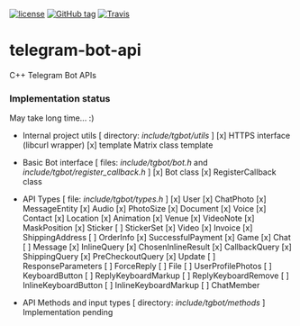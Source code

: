 [![license](https://img.shields.io/github/license/StefanoBelli/telegram-bot-api.svg)](https://github.com/StefanoBelli/telegram-bot-api/blob/master/LICENSE)
[![GitHub tag](https://img.shields.io/github/tag/StefanoBelli/telegram-bot-api.svg)](https://github.com/StefanoBelli/telegram-bot-api/tags)
[![Travis](https://img.shields.io/travis/StefanoBelli/telegram-bot-api.svg)](https://travis-ci.org/StefanoBelli/telegram-bot-api)

# telegram-bot-api
C++ Telegram Bot APIs

### Implementation status
May take long time... :)

 * Internal project utils [ directory: *include/tgbot/utils* ]
    [x] HTTPS interface (libcurl wrapper)
    [x] template<typename T> Matrix<T> class template

 * Basic Bot interface [ files: *include/tgbot/bot.h* and *include/tgbot/register_callback.h* ]
    [x] Bot class
    [x] RegisterCallback class
    
 * API Types [ file: *include/tgbot/types.h* ]
    [x] User
	[x]	ChatPhoto
	[x]	MessageEntity
	[x]	Audio
	[x]	PhotoSize
	[x]	Document
	[x]	Voice
	[x]	Contact
	[x]	Location
	[x]	Animation
	[x]	Venue
	[x]	VideoNote
	[x]	MaskPosition
	[x]	Sticker
	[ ]	StickerSet
	[x]	Video
	[x]	Invoice
	[x]	ShippingAddress
	[ ]	OrderInfo
	[x]	SuccessfulPayment
	[x]	Game
	[x]	Chat
	[ ]	Message
	[x]	InlineQuery
	[x]	ChosenInlineResult
	[x]	CallbackQuery
	[x]	ShippingQuery
	[x]	PreCheckoutQuery
	[x]	Update
	[ ]	ResponseParameters
	[ ]	ForceReply
	[ ]	File
	[ ]	UserProfilePhotos
	[ ]	KeyboardButton
	[ ]	ReplyKeyboardMarkup
	[ ]	ReplyKeyboardRemove
	[ ]	InlineKeyboardButton
	[ ]	InlineKeyboardMarkup
	[ ]	ChatMember
	
 * API Methods and input types [ directory: *include/tgbot/methods* ]
    Implementation pending
